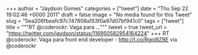 
+++
author = "Jaydson Gomes"
categories = ["tweet"]
date = "Thu Sep 22 19:02:46 +0000 2011"
draft = false
image = "No media found for this Tweet"
slug = "5ea206fbeafc97c747808a153f0a97d07bf941c0"
tags = ["tweet"]
title = """RT @coderockr: Vaga para ..."""
tweet = true
tweet_url = "https://twitter.com/jaydson/status/116950582954164224"
+++
RT @coderockr: Vaga para front end developer - http://t.co/RgpI8ZBE via @coderockr
